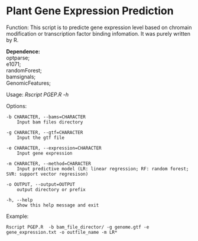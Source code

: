 # Plant Gene Expression Prediction


Function: This script is to predicte gene expression level based on chromain modification or transcription factor binding infomation. It was purely written by R.

**Dependence:**  
	optparse;  
	e1071;  
	randomForest;  
	bamsignals;  
	GenomicFeatures;  

Usage: *Rscript PGEP.R -h*

Options:

	-b CHARACTER, --bams=CHARACTER
		Input bam files directory

	-g CHARACTER, --gtf=CHARACTER
		Input the gtf file

	-e CHARACTER, --expression=CHARACTER
		Input gene expression

	-m CHARACTER, --method=CHARACTER
		Input predictive model (LR: linear regression; RF: random forest; SVR: support vector regresison)

	-o OUTPUT, --output=OUTPUT
		output directory or prefix

	-h, --help
		Show this help message and exit
		
Example:
    
    Rscript PGEP.R  -b bam_file_director/ -g genome.gtf -e gene_expression.txt -o outfile_name -m LR*


